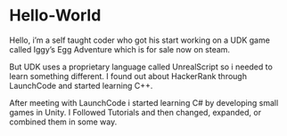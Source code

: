 # Hello-World

Hello, i’m a self taught coder who got his start working on  a UDK game called Iggy’s Egg Adventure which is for sale now on steam.

But UDK uses a proprietary language called UnrealScript so i needed to learn something different. I found out about HackerRank through LaunchCode and started learning C++.

After meeting with LaunchCode i started learning C# by developing small games in Unity. I Followed Tutorials and then changed, expanded, or combined them in some way.
